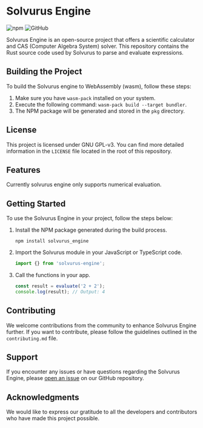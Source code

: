 # Solvurus Engine
![npm](https://img.shields.io/npm/v/solvurus_engine)
![GitHub](https://img.shields.io/github/license/antoKeinanen/solvurus-engine)

Solvurus Engine is an open-source project that offers a scientific calculator and CAS (Computer Algebra System) solver. This repository contains the Rust source code used by Solvurus to parse and evaluate expressions.

## Building the Project

To build the Solvurus engine to WebAssembly (wasm), follow these steps:

1. Make sure you have `wasm-pack` installed on your system.
2. Execute the following command: `wasm-pack build --target bundler`.
3. The NPM package will be generated and stored in the `pkg` directory.

## License

This project is licensed under GNU GPL-v3. You can find more detailed information in the `LICENSE` file located in the root of this repository.

## Features
Currently solvurus engine only supports numerical evaluation.

## Getting Started

To use the Solvurus Engine in your project, follow the steps below:

1. Install the NPM package generated during the build process.
   ```
   npm install solvurus_engine
   ```

2. Import the Solvurus module in your JavaScript or TypeScript code.
   ```javascript
   import {} from 'solvurus-engine';
   ```

3. Call the functions in your app.
   ```javascript
   const result = evaluate('2 + 2');
   console.log(result); // Output: 4
   ```

## Contributing

We welcome contributions from the community to enhance Solvurus Engine further. If you want to contribute, please follow the guidelines outlined in the `contributing.md` file.

## Support

If you encounter any issues or have questions regarding the Solvurus Engine, please [open an issue](https://github.com/antoKeinanen/solvurus-engine/issues) on our GitHub repository.

## Acknowledgments

We would like to express our gratitude to all the developers and contributors who have made this project possible.
